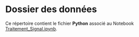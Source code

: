 # Dossier des données  
Ce répertoire contient le fichier **Python** associé au Notebook [Traitement_Signal.ipynb](../Notebook_Traitement_Signal.ipynb).
